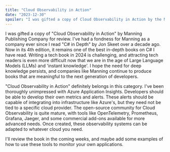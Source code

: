 ```yaml
---
title: "Cloud Observability in Action"
date: "2023-12-30"
spoiler: "I was gifted a copy of Cloud Observability in Action by the Manning Publishing Company to Review."
---
```


I was gifted a copy of "Cloud Observability in Action" by Manning Publishing Company for review. I've had a fondness for Manning as a company ever since I read "C# in Depth" by Jon Skeet over a decade ago. Now in its 4th edition, it remains one of the best in-depth books on C# I have read. Writing a tech book in 2024 is challenging, and attracting tech readers is even more difficult now that we are in the age of Large Language Models (LLMs) and 'instant knowledge'. I hope the need for deep knowledge persists, and companies like Manning continue to produce books that are meaningful to the next generation of developers.

"Cloud Observability in Action" definitely belongs in this category. I've been thoroughly unimpressed with Azure Application Insights. Developers should be able to develop their own metrics and alerts. These alerts should be capable of integrating into infrastructure like Azure's, but they need not be tied to a specific cloud provider. The open-source community for Cloud Observability is quite mature, with tools like OpenTelemetry, Prometheus, Grafana, Jaeger, and some commercial add-ons available for more advanced needs. Once created, these observability systems can be adapted to whatever cloud you need.

I'll review the book in the coming weeks, and maybe add some examples of how to use these tools to monitor your own applications.
